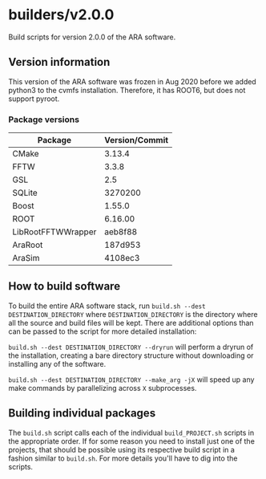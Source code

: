 # builders/v2.0.0

Build scripts for version 2.0.0 of the ARA software.

## Version information

This version of the ARA software was frozen in Aug 2020 before we added python3 to the cvmfs installation. Therefore, it has ROOT6, but does not support pyroot.

### Package versions

| Package            | Version/Commit   |
| ------------------ | ---------------- |
| CMake              | 3.13.4           |
| FFTW               | 3.3.8            |
| GSL                | 2.5              |
| SQLite             | 3270200          |
| Boost              | 1.55.0           |
| ROOT               | 6.16.00          |
| LibRootFFTWWrapper | aeb8f88          |
| AraRoot            | 187d953          |
| AraSim             | 4108ec3          |

## How to build software

To build the entire ARA software stack, run `build.sh --dest DESTINATION_DIRECTORY` where `DESTINATION_DIRECTORY` is the directory where all the source and build files will be kept. There are additional options than can be passed to the script for more detailed installation:

`build.sh --dest DESTINATION_DIRECTORY --dryrun` will perform a dryrun of the installation, creating a bare directory structure without downloading or installing any of the software.

`build.sh --dest DESTINATION_DIRECTORY --make_arg -jX` will speed up any make commands by parallelizing across `X` subprocesses.


## Building individual packages

The `build.sh` script calls each of the individual `build_PROJECT.sh` scripts in the appropriate order. If for some reason you need to install just one of the projects, that should be possible using its respective build script in a fashion similar to `build.sh`. For more details you'll have to dig into the scripts.

